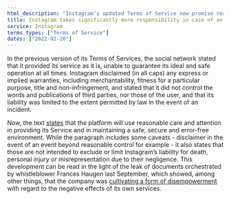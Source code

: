 ```yaml
---
html_description: "Instagram’s updated Terms of Service now promise reasonable care in providing a safe environment, with limited disclaimers, unlike the previous version that disclaimed all warranties and liabilities."
title: Instagram takes significantly more responsibility in case of an incident
service: Instagram
terms_types: ["Terms of Service"]
dates: ["2022-02-20"]
---
```


In the previous version of its Terms of Services, the social network stated that it provided its service as it is, unable to guarantee its ideal and safe operation at all times. Instagram disclaimed (in all caps) any express or implied warranties, including merchantability, fitness for a particular purpose, title and non-infringement, and stated that it did not control the words and publications of third parties, nor those of the user, and that its liability was limited to the extent permitted by law in the event of an incident.

Now, the text [states](https://github.com/OpenTermsArchive/versions-france/commit/b8b71e45d56728242ce7c5da3e8b7ef790eec57a#diff-311682cd6d20df952901439aefad05738f09eb8ca4f505b3af21ce20ff70f23aR142) that the platform will use reasonable care and attention in providing its Service and in maintaining a safe, secure and error-free environment. While the paragraph includes some caveats - disclaimer in the event of an event beyond reasonable control for example - it also states that those are not intended to exclude or limit Instagram’s liability for death, personal injury or misrepresentation due to their negligence. This development can be read in the light of the leak of documents orchestrated by whistleblower Frances Haugen last September, which showed, among other things, that the company was [cultivating a form of disempowerment](https://www.wsj.com/articles/the-facebook-files-11631713039) with regard to the negative effects of its own services.
